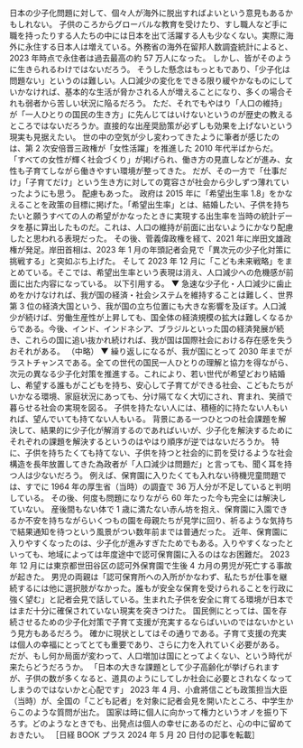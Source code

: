 ###

日本の少子化問題に対して、個々人が海外に脱出すればよいという意見もあるかもしれない。
子供のころからグローバルな教育を受けたり、すし職人など手に職を持ったりする人たちの中には日本を出て活躍する人も少なくない。実際に海外に永住する日本人は増えている。外務省の海外在留邦人数調査統計によると、2023 年時点で永住者は過去最高の約 57 万人になった。
しかし、皆がそのように生きられるわけではないだろう。
そうした懸念はもっともであり、「少子化は問題ない」というのは難しい。人口減少の変化をできる限り緩やかなものにしていかなければ、基本的な生活が脅かされる人が増えることになり、多くの場合それも弱者から苦しい状況に陥るだろう。
ただ、それでもやはり「人口の維持」が「一人ひとりの国民の生き方」に先んじてはいけないというのが歴史の教えるところではないだろうか。直接的な出産奨励策が必ずしも効果を上げないという現実も見据えたい。
世の中の空気が少し変わってきたように筆者が感じたのは、第 2 次安倍晋三政権が「女性活躍」を推進した 2010 年代半ばからだ。
「すべての女性が輝く社会づくり」が掲げられ、働き方の見直しなどが進み、女性も子育てしながら働きやすい環境が整ってきた。
だが、その一方で「仕事だけ」「子育てだけ」という生き方に対しての寛容さが社会から少しずつ薄れていったようにも思う。
配慮もあった。
政府は 2015 年に「希望出生率 1.8」をかなえることを政策の目標に掲げた。「希望出生率」とは、結婚したい、子供を持ちたいと願うすべての人の希望がかなったときに実現する出生率を当時の統計データを基に算出したものだ。これは、人口の維持が前面に出ないようにかなり配慮したと思われる表現だった。
その後、菅義偉政権を経て、2021 年に岸田文雄政権が発足。岸田首相は、2023 年 1 月の年頭記者会見で「異次元の少子化対策に挑戦する」と突如ぶち上げた。
そして 2023 年 12 月に「こども未来戦略」をまとめている。そこでは、希望出生率という表現は消え、人口減少への危機感が前面に出た内容になっている。
以下引用する。
▼ 急速な少子化・人口減少に歯止めをかけなければ、我が国の経済・社会システムを維持することは難しく、世界第 3 位の経済大国という、我が国の立ち位置にも大きな影響を及ぼす。人口減少が続けば、労働生産性が上昇しても、国全体の経済規模の拡大は難しくなるからである。今後、インド、インドネシア、ブラジルといった国の経済発展が続き、これらの国に追い抜かれ続ければ、我が国は国際社会における存在感を失うおそれがある。
（中略）
▼ 繰り返しになるが、我が国にとって 2030 年までがラストチャンスである。全ての世代の国民一人ひとりの理解と協力を得ながら、次元の異なる少子化対策を推進する。これにより、若い世代が希望どおり結婚し、希望する誰もがこどもを持ち、安心して子育てができる社会、こどもたちがいかなる環境、家庭状況にあっても、分け隔てなく大切にされ、育まれ、笑顔で暮らせる社会の実現を図る。
子供を持たない人には、積極的に持たない人もいれば、望んでいても持てない人もいる。
背景にある一つひとつの社会課題を解決して、結果的に少子化が解消するのであればいいが、少子化を解決するためにそれぞれの課題を解決するというのはやはり順序が逆ではないだろうか。
特に、子供を持ちたくても持てない、子供を持つと社会的に罰を受けるような社会構造を長年放置してきた為政者が「人口減少は問題だ」と言っても、聞く耳を持つ人は少ないだろう。
例えば、保育園に入りたくても入れない待機児童問題では、すでに 1964 年の厚生省（当時）の調査で 36 万人分が不足していると判明している。
その後、何度も問題になりながら 60 年たった今も完全には解決していない。
産後間もない体で 1 歳に満たない赤ん坊を抱え、保育園に入園できるか不安を持ちながらいくつもの園を母親たちが見学に回り、祈るような気持ちで結果通知を待つという風景がつい数年前までは普通だった。
近年、保育園に入りやすくなったのは、少子化が進みすぎたためでもある。入りやすくなったといっても、地域によっては年度途中で認可保育園に入るのはなお困難だ。
2023 年 12 月には東京都世田谷区の認可外保育園で生後 4 カ月の男児が死亡する事故が起きた。
男児の両親は「認可保育所への入所がかなわず、私たちが仕事を継続するには他に選択肢がなかった。誰もが安全な保育を受けられることを行政に強く望む」と記者会見で話している。生まれた子供を安全に育てる環境が日本ではまだ十分に確保されていない現実を突きつけた。
国民側にとっては、国を存続させるための少子化対策で子育て支援が充実するならばいいのではないかという見方もあるだろう。
確かに現状としてはその通りである。子育て支援の充実は個人の幸福にとってとても重要であり、さらに力を入れていく必要がある。
だが、もし何か局面が変わって、人口増加は国にとってよくない、という時代が来たらどうだろうか。
「日本の大きな課題として少子高齢化が挙げられますが、子供の数が多くなると、道具のようにしてしか社会に必要とされなくなってしまうのではないかと心配です」
2023 年 4 月、小倉將信こども政策担当大臣（当時）が、全国の「こども記者」を対象に記者会見を開いたところ、中学生からこのような質問が出た。
国家は時に個人に向かって権力というオノを振り下ろす。どのようなときでも、出発点は個人の幸せにあるのだと、心の中に留めておきたい。
［日経 BOOK プラス 2024 年 5 月 20 日付の記事を転載］
